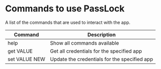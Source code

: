 # Commands to use PassLock
A list of the commands that are used to interact with the app.

**Command**     | **Description**
----------------|------------
help            | Show all commands available
get VALUE       | Get all credentials for the specified app
set VALUE NEW   | Update the credentials for the specified app